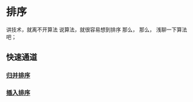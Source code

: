 # 排序

讲技术，就离不开算法
说算法，就很容易想到排序
那么，
那么，
浅聊一下算法吧；




 ## 快速通道

 ### [归并排序](/main/sort/sort02.md)
 ### [插入排序](/main/sort/sort03.md)
 

